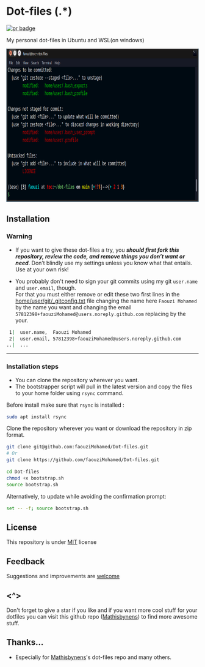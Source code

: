 # Dot-files (.*)  

 <p align='left'>
  <a href='https://github.com/faouziMohamed/Dot-files/pulls'>
     <img src='https://img.shields.io/badge/Pull%20request-Welcome-96ff00.svg?&style=for-the-badge' alt='pr badge'>
  </a>
 </p>  

My personal dot-files in Ubuntu and WSL(on windows)  
<p align="left">
    <img src='images/preview.png' alt='Preview with git status' height='400'>
</p>   

## Installation  

### Warning  
- If you want to give these dot-files a try, you ***should first fork this repository, review the code, and remove things  you don’t want or need***. Don’t blindly use my settings unless you know  what that entails. Use at your own risk!

- You probably don't need to sign your git commits using my git `user.name` and `user.email`, though.   
For that you must either remove or edit these two first lines in the [home/user/git/_gitconfig.txt](home/user/git/_gitconfig.txt) file changing the name here `Faouzi Mohamed` by the name you want and changing the email `57812398+faouziMohamed@users.noreply.github.com` replacing by the your.
```bash
 1|  user.name,  Faouzi Mohamed
 2|  user.email, 57812398+faouziMohamed@users.noreply.github.com
..|  ...
```
_________________________
### Installation steps 
* You can clone the repository wherever you want.
* The bootstrapper script will pull in the latest version and copy the files to your home folder using `rsync` command.

Before install make sure that `rsync` is installed : 

```bash
sudo apt install rsync
```

Clone the repository wherever you want or download the repository in zip format.

```bash
git clone git@github.com:faouziMohamed/Dot-files.git
# Or
git clone https://github.com/faouziMohamed/Dot-files.git
```
```bash
cd Dot-files
chmod +x bootstrap.sh
source bootstrap.sh
```

Alternatively, to update while avoiding the confirmation prompt:

```bash
set -- -f; source bootstrap.sh
```

## License

This repository is under [MIT](LICENSE) license

## Feedback 

Suggestions and improvements are [welcome](https://github.com/faouziMohamed/Dot-files/issues)  

## <^>
Don't forget to give a star if you like and if you want more cool stuff for your dotfiles you can visit this github repo ([Mathisbynens](https://github.com/mathiasbynens/dotfiles)) to find more awesome stuff.
## Thanks...

* Especially for [Mathisbynens](https://github.com/mathiasbynens/dotfiles)'s dot-files repo and many others.
